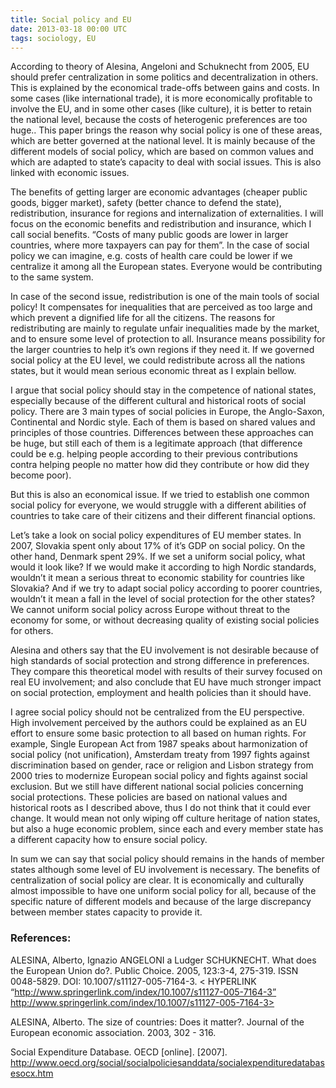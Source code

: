 ```yaml
---
title: Social policy and EU
date: 2013-03-18 00:00 UTC
tags: sociology, EU
---
```


According to theory of Alesina, Angeloni and Schuknecht from 2005, EU should prefer centralization in some politics and decentralization in others. This is explained by the economical trade-offs between gains and costs. In some cases (like international trade), it is more economically profitable to involve the EU, and in some other cases (like culture), it is better to retain the national level, because the costs of heterogenic preferences are too huge.. This paper brings the reason why social policy is one of these areas, which are better governed at the national level. It is mainly because of the different models of social policy, which are based on common values and which are adapted to state’s capacity to deal with social issues. This is also linked with economic issues.

The benefits of getting larger are economic advantages (cheaper public goods, bigger market), safety (better chance to defend the state), redistribution, insurance for regions and internalization of externalities. I will focus on the economic benefits and redistribution and insurance, which I call social benefits. “Costs of many public goods are lower in larger countries, where more taxpayers can pay for them”. In the case of social policy we can imagine, e.g. costs of health care could be lower if we centralize it among all the European states. Everyone would be contributing to the same system.

In case of the second issue, redistribution is one of the main tools of social policy! It compensates for inequalities that are perceived as too large and which prevent a dignified life for all the citizens. The reasons for redistributing are mainly to regulate unfair inequalities made by the market, and to ensure some level of protection to all. Insurance means possibility for the larger countries to help it’s own regions if they need it. If we governed social policy at the EU level, we could redistribute across all the nations states, but it would mean serious economic threat as I explain bellow.

I argue that social policy should stay in the competence of national states, especially because of the different cultural and historical roots of social policy. There are 3 main types of social policies in Europe, the Anglo-Saxon, Continental and Nordic style. Each of them is based on shared values and principles of those countries. Differences between these approaches can be huge, but still each of them is a legitimate approach (that difference could be e.g. helping people according to their previous contributions contra helping people no matter how did they contribute or how did they become poor).

But this is also an economical issue. If we tried to establish one common social policy for everyone, we would struggle with a different abilities of countries to take care of their citizens and their different financial options.

Let’s take a look on social policy expenditures of EU member states. In 2007, Slovakia spent only about 17% of it’s GDP on social policy. On the other hand, Denmark spent 29%. If we set a uniform social policy, what would it look like? If we would make it according to high Nordic standards, wouldn’t it mean a serious threat to economic stability for countries like Slovakia? And if we try to adapt social policy according to poorer countries, wouldn’t it mean a fall in the level of social protection for the other states? We cannot uniform social policy across Europe without threat to the economy for some, or without decreasing quality of existing social policies for others.

Alesina and others say that  the EU involvement is not desirable because of high standards of social protection and strong difference in preferences. They compare this theoretical model with results of their survey focused on real EU involvement; and also conclude that EU have much stronger impact on social protection, employment and health policies than it should have.

I agree social policy should not be centralized from the EU perspective. High involvement perceived by the authors could be explained as an EU effort to ensure some basic protection to all based on human rights. For example, Single European Act from 1987 speaks about harmonization of social policy (not unification), Amsterdam treaty from 1997 fights against discrimination based on gender, race or religion and Lisbon strategy from 2000 tries to modernize European social policy and fights against social exclusion. But we still have different national social policies concerning social protections. These policies are based on national values and historical roots as I described above, thus I do not think that it could ever change. It would mean not only wiping off culture heritage of nation states, but also a huge economic problem, since each and every member state has a different capacity how to ensure social policy.


In sum we can say that social policy should remains in the hands of member states although some level of EU involvement is necessary. The benefits of centralization of social policy are clear. It is economically and culturally almost impossible to have one uniform social policy for all, because of the specific nature of different models and because of the large discrepancy between member states capacity to provide it.

### References:

ALESINA, Alberto, Ignazio ANGELONI a Ludger SCHUKNECHT. What does the European Union do?. Public Choice. 2005, 123:3-4, 275-319. ISSN 0048-5829. DOI: 10.1007/s11127-005-7164-3. < HYPERLINK “http://www.springerlink.com/index/10.1007/s11127-005-7164-3” http://www.springerlink.com/index/10.1007/s11127-005-7164-3>

ALESINA, Alberto. The size of countries: Does it matter?. Journal of the European economic association. 2003, 302 - 316.

Social Expenditure Database. OECD [online]. [2007]. <http://www.oecd.org/social/socialpoliciesanddata/socialexpendituredatabasesocx.htm>

